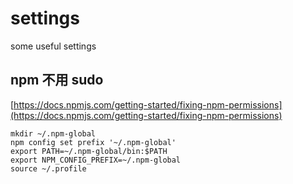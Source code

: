 # settings
some useful settings

## npm 不用 sudo
[https://docs.npmjs.com/getting-started/fixing-npm-permissions](https://docs.npmjs.com/getting-started/fixing-npm-permissions)

```shell
mkdir ~/.npm-global
npm config set prefix '~/.npm-global'
export PATH=~/.npm-global/bin:$PATH
export NPM_CONFIG_PREFIX=~/.npm-global
source ~/.profile
```
